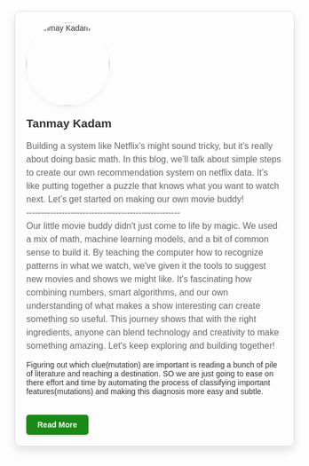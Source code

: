 <div align="left" style="font-family: 'Arial', sans-serif; color: #333; border: 1px solid #ddd; padding: 20px; border-radius: 10px; max-width: 640px; margin: auto; box-shadow: 0 8px 16px rgba(0,0,0,0.1);">
  <a href="https://medium.com/@tanmay.kdm" style="text-decoration: none; color: inherit;">
    <img src="iStock-691662000-2a225983e48d4b3289bf0bac718c0e75.jpg" width="150" style="border-radius: 50%; box-shadow: 0 4px 8px rgba(0,0,0,0.05);" alt="Tanmay Kadam"/>
  </a>
  <h2 style="margin-top: 20px; color: #333;">Tanmay Kadam</h2>
  <p style="color: #666; max-width: 600px; margin: auto; font-size: 16px; line-height: 1.5;">
   Building a system like Netflix’s might sound tricky, but it’s really about doing basic math. In this blog, we’ll talk about simple steps to create our own recommendation system on netflix data. It’s like putting together a puzzle that knows what you want to watch next. Let’s get started on making our own movie buddy! <br>
  ----------------------------------------------------<br>
     Our little movie buddy didn't just come to life by magic. We used a mix of math, machine learning models, and a bit of common sense to build it. By teaching the computer how to recognize patterns in what we watch, we've given it the tools to suggest new movies and shows we might like. It's fascinating how combining numbers, smart algorithms, and our own understanding of what makes a show interesting can create something so useful. This journey shows that with the right ingredients, anyone can blend technology and creativity to make something amazing. Let's keep exploring and building together!


Figuring out which clue(mutation) are important is reading a bunch of pile of literature and reaching a destination. SO we are just going to ease on there effort and time by automating the process of classifying important features(mutations) and making this diagnosis more easy and subtle.
  </p>
  <a href="https://medium.com/@tanmay.kd](https://medium.com/@tanmay.kdm/navigating-recommendation-engine-22c54c8ccfe4)m" style="display: inline-block; margin-top: 20px; background-color: #1a8917; color: white; padding: 10px 20px; text-decoration: none; border-radius: 5px; font-weight: bold; box-shadow: 0 2px 4px rgba(0,0,0,0.2);">
    Read More
  </a>
</div>
